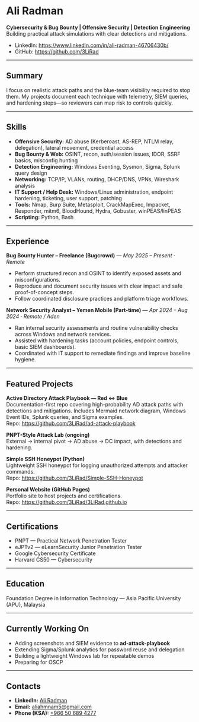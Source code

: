 # Ali Radman

**Cybersecurity & Bug Bounty | Offensive Security | Detection Engineering**  
Building practical attack simulations with clear detections and mitigations.

- LinkedIn: https://www.linkedin.com/in/ali-radman-46706430b/  
- GitHub: https://github.com/3LiRad

---

## Summary

I focus on realistic attack paths and the blue-team visibility required to stop them. My projects document each technique with telemetry, SIEM queries, and hardening steps—so reviewers can map risk to controls quickly.

---

## Skills

- **Offensive Security:** AD abuse (Kerberoast, AS-REP, NTLM relay, delegation), lateral movement, credential access  
- **Bug Bounty & Web:** OSINT, recon, auth/session issues, IDOR, SSRF basics, misconfig hunting  
- **Detection Engineering:** Windows Eventing, Sysmon, Sigma, Splunk query design  
- **Networking:** TCP/IP, VLANs, routing, DHCP/DNS, VPNs, Wireshark analysis  
- **IT Support / Help Desk:** Windows/Linux administration, endpoint hardening, ticketing, user support, patching  
- **Tools:** Nmap, Burp Suite, Metasploit, CrackMapExec, Impacket, Responder, mitm6, BloodHound, Hydra, Gobuster, winPEAS/linPEAS  
- **Scripting:** Python, Bash

---

## Experience

**Bug Bounty Hunter – Freelance (Bugcrowd)** — *May 2025 – Present · Remote*  
- Perform structured recon and OSINT to identify exposed assets and misconfigurations.  
- Reproduce and document security issues with clear impact and safe proof-of-concept steps.  
- Follow coordinated disclosure practices and platform triage workflows.

**Network Security Analyst – Yemen Mobile (Part-time)** — *Apr 2024 – Aug 2024 · Remote / Aden*  
- Ran internal security assessments and routine vulnerability checks across Windows and network services.  
- Assisted with hardening tasks (account policies, endpoint controls, basic SIEM dashboards).  
- Coordinated with IT support to remediate findings and improve baseline hygiene.

---

## Featured Projects

**Active Directory Attack Playbook — Red ↔ Blue**  
Documentation-first repo covering high-probability AD attack paths with detections and mitigations. Includes Mermaid network diagram, Windows Event IDs, Splunk queries, and Sigma examples.  
Repo: https://github.com/3LiRad/ad-attack-playbook

**PNPT-Style Attack Lab (ongoing)**  
External → internal pivot → AD abuse → DC impact, with detections and hardening.  


**Simple SSH Honeypot (Python)**  
Lightweight SSH honeypot for logging unauthorized attempts and attacker commands.  
Repo: https://github.com/3LiRad/Simple-SSH-Honeypot

**Personal Website (GitHub Pages)**  
Portfolio site to host projects and certifications.  
Repo: https://github.com/3LiRad/3LiRad.github.io

---

## Certifications

- PNPT — Practical Network Penetration Tester  
- eJPTv2 — eLearnSecurity Junior Penetration Tester  
- Google Cybersecurity Certificate  
- Harvard CS50 — Cybersecurity

---

## Education

Foundation Degree in Information Technology — Asia Pacific University (APU), Malaysia

---

## Currently Working On

- Adding screenshots and SIEM evidence to **ad-attack-playbook**  
- Extending Sigma/Splunk analytics for password reuse and delegation  
- Building a lightweight Windows lab for repeatable demos
- Preparing for OSCP
---

## Contacts
- **LinkedIn:** [Ali Radman](https://www.linkedin.com/in/ali-radman-46706430b/)
- **Email:** [aliahmnam5@gmail.com](mailto:aliahmnam5@gmail.com)
- **Phone (KSA):** [+966 50 689 4277](tel:+966506894277)

